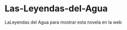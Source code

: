 Las-Leyendas-del-Agua
=====================

LaLeyendas del Agua para mostrar esta novela en la web
